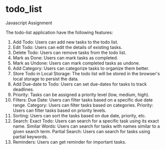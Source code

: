 # todo_list
Javascript Assignment


The todo-list application have the following features:
1. Add Todo: Users can add new tasks to the todo list.
2. Edit Todo: Users can edit the details of existing tasks.
3. Delete Todo: Users can remove tasks from the todo list. 
4. Mark as Done: Users can mark tasks as completed.
5. Mark as Undone: Users can mark completed tasks as undone.
6. Add Category: Users can categorize tasks to organize them better. 
7. Store Todo in Local Storage: The todo list will be stored in the browser's local storage to persist the data. 
8. Add Due-date to Todo: Users can set due-dates for tasks to track deadlines. 
9. Priority: Tasks can be assigned a priority level (low, medium, high). 
10. Filters:
    Due Date: Users can filter tasks based on a specific due date range.
    Category: Users can filter tasks based on categories.
    Priority: Users can filter tasks based on priority levels.
11. Sorting: Users can sort the tasks based on due date, priority, etc.
12.  Search:
    Exact Todo: Users can search for a specific task using its exact name.
    Similar Words: Users can search for tasks with names similar to a given search term.
    Partial Search: Users can search for tasks using partial keywords.
13. Reminders: Users can get reminder for important tasks.


